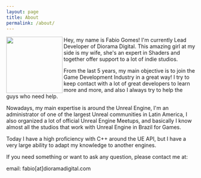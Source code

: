 ```yaml
---
layout: page
title: About
permalink: /about/
---
```


<img src="./about_img.jpg" width="150" align="left">
Hey, my name is Fabio Gomes! I'm currently Lead Developer of Diorama Digital.
This amazing girl at my side is my wife, she's an expert in Shaders and together offer support to a lot of indie studios.

From the last 5 years, my main objective is to join the Game Development Industry in a great way!
I try to keep contact with a lot of great developers to learn more and more, and also I always try to help the guys who need help.

Nowadays, my main expertise is around the Unreal Engine, I'm an administrator of one of the largest Unreal communities in Latin America,
I also organized a lot of official Unreal Engine Meetups, and basically I know almost all the studios that work with Unreal Engine
in Brazil for Games.

Today I have a high proficiency with C++ around the UE API, but I have a very large ability to adapt my knowledge to another engines.

If you need something or want to ask any question, please contact me at:

email: fabio[at]dioramadigital.com
